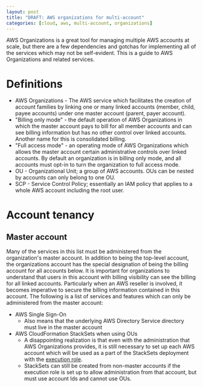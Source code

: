 ```yaml
---
layout: post
title: "DRAFT: AWS organizations for multi-account"
categories: [cloud, aws, multi-account, organizations]
---
```


AWS Organizations is a great tool for managing multiple AWS accounts at scale, but there are a few dependencies and gotchas for implementing all of the services which may not be self-evident. This is a guide to AWS Organizations and related services.

# Definitions

- AWS Organizations - The AWS service which facilitates the creation of account families by linking one or many linked accounts (member, child, payee accounts) under one master account  (parent, payer account).
- "Billing only mode" - the default operation of AWS Organizations in which the master account pays to bill for all member accounts and can see billing information but has no other control over linked accounts. Another name for this is consolidated billing.
- "Full access mode" - an operating mode of AWS Organizations which allows the master account certain administrative controls over linked accounts. By default an organization is in billing only mode, and all accounts must opt-in to turn the organization to full access mode.
- OU - Organizational Unit; a group of AWS accounts. OUs can be nested by accounts can only belong to one OU.
- SCP - Service Control Policy; essentially an IAM policy that applies to a whole AWS account including the root user.

# Account tenancy

## Master account

Many of the services in this list must be administered from the organization's master account. In addition to being the top-level account, the organizations account has the special designation of being the billing account for all accounts below. It is important for organizations to understand that users in this account with billing visibility can see the billing for all linked accounts. Particularly when an AWS reseller is involved, it becomes imperative to secure the billing information contained in this account. The following is a list of services and features which can only be administered from the master account:

- AWS Single Sign-On
  - Also means that the underlying AWS Directory Service directory must live in the master account
- AWS CloudFormation StackSets when using OUs
  - A disappointing realization is that even with the administration that AWS Organizations provides, it is still necessary to set up each AWS account which will be used as a part of the StackSets deployment with the [execution role](https://docs.aws.amazon.com/AWSCloudFormation/latest/UserGuide/stacksets-prereqs.html).
  - StackSets can still be created from non-master accounts if the execution role is set up to allow administration from that account, but must use account Ids and cannot use OUs.
